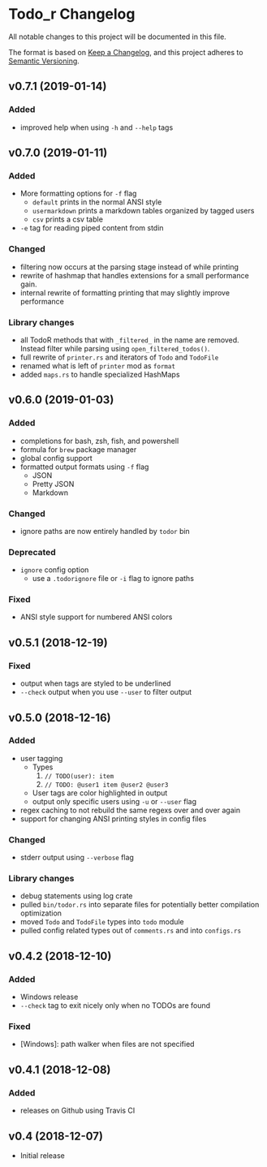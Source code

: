 # Todo_r Changelog
All notable changes to this project will be documented in this file.

The format is based on [Keep a Changelog](https://keepachangelog.com/en/1.0.0/),
and this project adheres to [Semantic Versioning](https://semver.org/spec/v2.0.0.html).

<!-- ## [Unreleased] -->
<!-- ### Added -->
<!-- ### Changed -->
<!-- ### Deprecated -->
<!-- ### Removed -->
<!-- ### Fixed -->
<!-- ### Security -->

## v0.7.1 (2019-01-14)
### Added
- improved help when using `-h` and `--help` tags


## v0.7.0 (2019-01-11)
### Added
- More formatting options for `-f` flag
	- `default` prints in the normal ANSI style
	- `usermarkdown` prints a markdown tables organized by tagged users
	- `csv` prints a csv table
- `-e` tag for reading piped content from stdin

### Changed
- filtering now occurs at the parsing stage instead of while printing
- rewrite of hashmap that handles extensions for a small performance gain.
- internal rewrite of formatting printing that may slightly improve performance

### Library changes
- all TodoR methods that with `_filtered_` in the name are removed. Instead filter while parsing using `open_filtered_todos()`.
- full rewrite of `printer.rs` and iterators of `Todo` and `TodoFile`
- renamed what is left of `printer` mod as `format`
- added `maps.rs` to handle specialized HashMaps


## v0.6.0 (2019-01-03)
### Added
- completions for bash, zsh, fish, and powershell
- formula for `brew` package manager
- global config support
- formatted output formats using `-f` flag
	- JSON
	- Pretty JSON
	- Markdown

### Changed
- ignore paths are now entirely handled by `todor` bin

### Deprecated
- `ignore` config option
	- use a `.todorignore` file or `-i` flag to ignore paths

### Fixed
- ANSI style support for numbered ANSI colors


## v0.5.1 (2018-12-19)
### Fixed
- output when tags are styled to be underlined
- `--check` output when you use `--user` to filter output


## v0.5.0 (2018-12-16)
### Added
- user tagging
	- Types
		1. `// TODO(user): item`
		2. `// TODO: @user1 item @user2 @user3`
	- User tags are color highlighted in output
	- output only specific users using `-u` or `--user` flag
- regex caching to not rebuild the same regexs over and over again
- support for changing ANSI printing styles in config files

### Changed
- stderr output using `--verbose` flag

### Library changes
- debug statements using log crate
- pulled `bin/todor.rs` into separate files for potentially better compilation optimization
- moved `Todo` and `TodoFile` types into `todo` module
- pulled config related types out of `comments.rs` and into `configs.rs`


## v0.4.2 (2018-12-10)
### Added
- Windows release
- `--check` tag to exit nicely only when no TODOs are found

### Fixed
- [Windows]: path walker when files are not specified


## v0.4.1 (2018-12-08)
### Added
- releases on Github using Travis CI


## v0.4 (2018-12-07)
- Initial release

